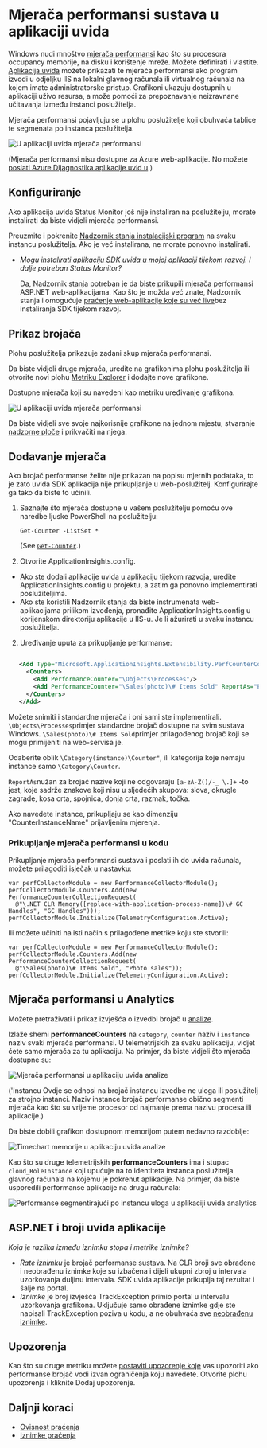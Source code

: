 <properties 
    pageTitle="Mjerača performansi u aplikaciji uvida | Microsoft Azure" 
    description="Praćenje sustav i prilagođene mjerača performansi za .NET uvida aplikacije." 
    services="application-insights" 
    documentationCenter=""
    authors="alancameronwills" 
    manager="douge"/>

<tags 
    ms.service="application-insights" 
    ms.workload="tbd" 
    ms.tgt_pltfrm="ibiza" 
    ms.devlang="na" 
    ms.topic="article" 
    ms.date="10/11/2016" 
    ms.author="awills"/>
 
# <a name="system-performance-counters-in-application-insights"></a>Mjerača performansi sustava u aplikaciji uvida


Windows nudi mnoštvo [mjerača performansi](http://www.codeproject.com/Articles/8590/An-Introduction-To-Performance-Counters) kao što su procesora occupancy memorije, na disku i korištenje mreže. Možete definirati i vlastite. [Aplikacija uvida](app-insights-overview.md) možete prikazati te mjerača performansi ako program izvodi u odjeljku IIS na lokalni glavnog računala ili virtualnog računala na kojem imate administratorske pristup. Grafikoni ukazuju dostupnih u aplikaciji uživo resursa, a može pomoći za prepoznavanje neizravnane učitavanja između instanci poslužitelja.

Mjerača performansi pojavljuju se u plohu poslužitelje koji obuhvaća tablice te segmenata po instanca poslužitelja.

![U aplikaciji uvida mjerača performansi](./media/app-insights-performance-counters/counters-by-server-instance.png)

(Mjerača performansi nisu dostupne za Azure web-aplikacije. No možete [poslati Azure Dijagnostika aplikacije uvid u](app-insights-azure-diagnostics.md).)

## <a name="configure"></a>Konfiguriranje

Ako aplikacija uvida Status Monitor još nije instaliran na poslužitelju, morate instalirati da biste vidjeli mjerača performansi.

Preuzmite i pokrenite [Nadzornik stanja instalacijski program](http://go.microsoft.com/fwlink/?LinkId=506648) na svaku instancu poslužitelja. Ako je već instalirana, ne morate ponovno instalirati.

* *Mogu [instalirati aplikaciju SDK uvida u mojoj aplikaciji](app-insights-asp-net.md) tijekom razvoj. I dalje potreban Status Monitor?*

    Da, Nadzornik stanja potreban je da biste prikupili mjerača performansi ASP.NET web-aplikacijama. Kao što je možda već znate, Nadzornik stanja i omogućuje [praćenje web-aplikacije koje su već live](app-insights-monitor-performance-live-website-now.md)bez instaliranja SDK tijekom razvoj.


## <a name="view-counters"></a>Prikaz brojača

Plohu poslužitelja prikazuje zadani skup mjerača performansi. 

Da biste vidjeli druge mjerača, uredite na grafikonima plohu poslužitelja ili otvorite novi plohu [Metriku Explorer](app-insights-metrics-explorer.md) i dodajte nove grafikone. 

Dostupne mjerača koji su navedeni kao metriku uređivanje grafikona.

![U aplikaciji uvida mjerača performansi](./media/app-insights-performance-counters/choose-performance-counters.png)

Da biste vidjeli sve svoje najkorisnije grafikone na jednom mjestu, stvaranje [nadzorne ploče](app-insights-dashboards.md) i prikvačiti na njega.

## <a name="add-counters"></a>Dodavanje mjerača

Ako brojač performanse želite nije prikazan na popisu mjernih podataka, to je zato uvida SDK aplikacija nije prikupljanje u web-poslužitelj. Konfigurirajte ga tako da biste to učinili.

1. Saznajte što mjerača dostupne u vašem poslužitelju pomoću ove naredbe ljuske PowerShell na poslužitelju:

    `Get-Counter -ListSet *`

    (See [`Get-Counter`](https://technet.microsoft.com/library/hh849685.aspx).)

1. Otvorite ApplicationInsights.config.

 * Ako ste dodali aplikacije uvida u aplikaciju tijekom razvoja, uredite ApplicationInsights.config u projektu, a zatim ga ponovno implementirati poslužiteljima.
 * Ako ste koristili Nadzornik stanja da biste instrumenata web-aplikacijama prilikom izvođenja, pronađite ApplicationInsights.config u korijenskom direktoriju aplikacije u IIS-u. Je li ažurirati u svaku instancu poslužitelja.

2. Uređivanje uputa za prikupljanje performanse:

 ```XML

    <Add Type="Microsoft.ApplicationInsights.Extensibility.PerfCounterCollector.PerformanceCollectorModule, Microsoft.AI.PerfCounterCollector">
      <Counters>
        <Add PerformanceCounter="\Objects\Processes"/>
        <Add PerformanceCounter="\Sales(photo)\# Items Sold" ReportAs="Photo sales"/>
      </Counters>
    </Add>

```

Možete snimiti i standardne mjerača i oni sami ste implementirali. `\Objects\Processes`primjer standardne brojač dostupne na svim sustava Windows. `\Sales(photo)\# Items Sold`primjer prilagođenog brojač koji se mogu primijeniti na web-servisa je. 

Odaberite oblik `\Category(instance)\Counter"`, ili kategorija koje nemaju instance samo `\Category\Counter`.

`ReportAs`nužan za brojač nazive koji ne odgovaraju `[a-zA-Z()/-_ \.]+` -to jest, koje sadrže znakove koji nisu u sljedećih skupova: slova, okrugle zagrade, kosa crta, spojnica, donja crta, razmak, točka.

Ako navedete instance, prikupljaju se kao dimenziju "CounterInstanceName" prijavljenim mjerenja.

### <a name="collecting-performance-counters-in-code"></a>Prikupljanje mjerača performansi u kodu

Prikupljanje mjerača performansi sustava i poslati ih do uvida računala, možete prilagoditi isječak u nastavku:

    var perfCollectorModule = new PerformanceCollectorModule();
    perfCollectorModule.Counters.Add(new PerformanceCounterCollectionRequest(
      @"\.NET CLR Memory([replace-with-application-process-name])\# GC Handles", "GC Handles")));
    perfCollectorModule.Initialize(TelemetryConfiguration.Active);

Ili možete učiniti na isti način s prilagođene metrike koju ste stvorili:

    var perfCollectorModule = new PerformanceCollectorModule();
    perfCollectorModule.Counters.Add(new PerformanceCounterCollectionRequest(
      @"\Sales(photo)\# Items Sold", "Photo sales"));
    perfCollectorModule.Initialize(TelemetryConfiguration.Active);

## <a name="performance-counters-in-analytics"></a>Mjerača performansi u Analytics

Možete pretraživati i prikaz izvješća o izvedbi brojač u [analize](app-insights-analytics.md).


Izlaže shemi **performanceCounters** na `category`, `counter` naziv i `instance` naziv svaki mjerača performansi.  U telemetrijskih za svaku aplikaciju, vidjet ćete samo mjerača za tu aplikaciju. Na primjer, da biste vidjeli što mjerača dostupne su: 

![Mjerača performansi u aplikaciju uvida analize](./media/app-insights-performance-counters/analytics-performance-counters.png)

('Instancu Ovdje se odnosi na brojač instancu izvedbe ne uloga ili poslužitelj za strojno instanci. Naziv instance brojač performanse obično segmenti mjerača kao što su vrijeme procesor od najmanje prema nazivu procesa ili aplikacije.)

Da biste dobili grafikon dostupnom memorijom putem nedavno razdoblje: 

![Timechart memorije u aplikaciju uvida analize](./media/app-insights-performance-counters/analytics-available-memory.png)


Kao što su druge telemetrijskih **performanceCounters** ima i stupac `cloud_RoleInstance` koji upućuje na to identiteta instanca poslužitelja glavnog računala na kojemu je pokrenut aplikacije. Na primjer, da biste usporedili performanse aplikacije na drugu računala: 

![Performanse segmentirajući po instancu uloga u aplikaciji uvida analytics](./media/app-insights-performance-counters/analytics-metrics-role-instance.png)


## <a name="aspnet-and-application-insights-counts"></a>ASP.NET i broji uvida aplikacije

*Koja je razlika između iznimku stopa i metrike iznimke?*

* *Rate iznimku* je brojač performanse sustava. Na CLR broji sve obrađene i neobrađenu iznimke koje su izbačena i dijeli ukupni zbroj u intervala uzorkovanja duljinu intervala. SDK uvida aplikacije prikuplja taj rezultat i šalje na portal.
* *Iznimke* je broj izvješća TrackException primio portal u intervalu uzorkovanja grafikona. Uključuje samo obrađene iznimke gdje ste napisali TrackException poziva u kodu, a ne obuhvaća sve [neobrađenu iznimke](app-insights-asp-net-exceptions.md). 

## <a name="alerts"></a>Upozorenja

Kao što su druge metriku možete [postaviti upozorenje koje](app-insights-alerts.md) vas upozoriti ako performanse brojač vodi izvan ograničenja koju navedete. Otvorite plohu upozorenja i kliknite Dodaj upozorenje.


## <a name="next"></a>Daljnji koraci

* [Ovisnost praćenja](app-insights-asp-net-dependencies.md)
* [Iznimke praćenja](app-insights-asp-net-exceptions.md)